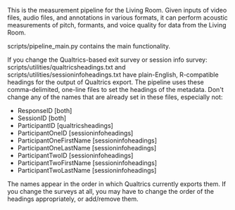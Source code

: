 This is the measurement pipeline for the Living Room. Given inputs of video files, 
audio files, and annotations in various formats, it can perform acoustic measurements
of pitch, formants, and voice quality for data from the Living Room.

scripts/pipeline_main.py contains the main functionality.

If you change the Qualtrics-based exit survey or session info survey:
scripts/utilities/qualtricsheadings.txt and
scripts/utilities/sessioninfoheadings.txt
have plain-English, R-compatible headings for the output of Qualtrics export. The 
pipeline uses these comma-delimited, one-line files to set the headings of the metadata.
Don't change any of the names that are already set in these files, especially not:
- ResponseID [both]
- SessionID [both]
- ParticipantID [qualtricsheadings]
- ParticipantOneID [sessioninfoheadings]
- ParticipantOneFirstName [sessioninfoheadings]
- ParticipantOneLastName [sessioninfoheadings]
- ParticipantTwoID [sessioninfoheadings]
- ParticipantTwoFirstName [sessioninfoheadings]
- ParticipantTwoLastName [sessioninfoheadings]

The names appear in the order in which Qualtrics currently exports them. If you change 
the surveys at all, you may have to change the order of the headings appropriately, or 
add/remove them.

